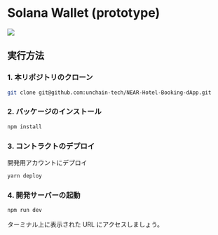 # Solana Wallet (prototype)

![](https://i.imgur.com/RYCtLwn.png)

## 実行方法

### 1. 本リポジトリのクローン

```bash
git clone git@github.com:unchain-tech/NEAR-Hotel-Booking-dApp.git
```

### 2. パッケージのインストール

```bash
npm install
```

### 3. コントラクトのデプロイ

開発用アカウントにデプロイ

```bash
yarn deploy
```

### 4. 開発サーバーの起動

```bash
npm run dev
```

ターミナル上に表示された URL にアクセスしましょう。
